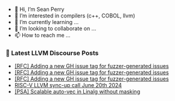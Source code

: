 - 👋 Hi, I’m Sean Perry
- 👀 I’m interested in compilers (c++, COBOL, llvm)
- 🌱 I’m currently learning ...
- 💞️ I’m looking to collaborate on ...
- 📫 How to reach me ...

<!---
s66perry/s66perry is a ✨ special ✨ repository because its `README.md` (this file) appears on your GitHub profile.
You can click the Preview link to take a look at your changes.
--->
### 📕 Latest LLVM Discourse Posts

<!-- DISCOURSE-LLVM:START -->
- [[RFC] Adding a new GH issue tag for fuzzer-generated issues](https://discourse.llvm.org/t/rfc-adding-a-new-gh-issue-tag-for-fuzzer-generated-issues/79597#post_10)
- [[RFC] Adding a new GH issue tag for fuzzer-generated issues](https://discourse.llvm.org/t/rfc-adding-a-new-gh-issue-tag-for-fuzzer-generated-issues/79597#post_9)
- [[RFC] Adding a new GH issue tag for fuzzer-generated issues](https://discourse.llvm.org/t/rfc-adding-a-new-gh-issue-tag-for-fuzzer-generated-issues/79597#post_8)
- [RISC-V LLVM sync-up call June 20th 2024](https://discourse.llvm.org/t/risc-v-llvm-sync-up-call-june-20th-2024/79695#post_1)
- [[PSA] Scalable auto-vec in Linalg without masking](https://discourse.llvm.org/t/psa-scalable-auto-vec-in-linalg-without-masking/78513#post_7)
<!-- DISCOURSE-LLVM:END -->
